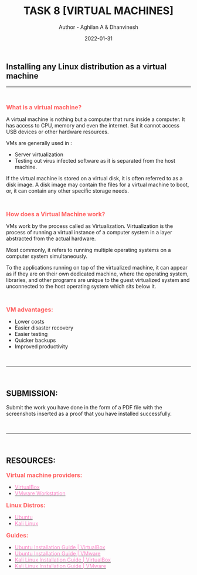 ﻿---
title: TASK 8 [VIRTUAL MACHINES]
author: Author
    - Aghilan A & Dhanvinesh 
date: 2022-01-31
---

## Installing any Linux distribution as a virtual machine
<hr>
<br>

<b><span style="color: #FF6363; font-size: 1rem;">What is a virtual machine?</b>

A virtual machine is nothing but a computer that runs inside a computer. It has access to CPU, memory and even the internet. But it cannot access USB devices or other hardware resources.

VMs are generally used in :

- Server virtualization
- Testing out virus infected software as it is separated from the host machine.



If the virtual machine is stored on a virtual disk, it is often referred to as a disk image. A disk image may contain the files for a virtual machine to boot, or, it can contain any other specific storage needs.

<br>

<b><span style="color: #FF6363; font-size: 1rem;">How does a Virtual Machine work?</b>

VMs work by the process called as Virtualization.  Virtualization is the process of running a virtual instance of a computer system in a layer abstracted from the actual hardware.

Most commonly, it refers to running multiple operating systems on a computer system simultaneously.

To the applications running on top of the virtualized machine, it can appear as if they are on their own dedicated machine, where the operating system, libraries, and other programs are unique to the guest virtualized system and unconnected to the host operating system which sits below it.

<br>

<b><span style="color: #FF6363; font-size: 1rem;">VM advantages:</b>

- Lower costs
- Easier disaster recovery
- Easier testing
- Quicker backups
- Improved productivity

<br>
<hr>
<br>

## SUBMISSION:
Submit the work you have done in the form of a PDF file with the screenshots inserted as a proof that you have installed successfully.

<br>
<hr>
<br>

## RESOURCES:

<b><span style="color: #FF6363; font-size: 1rem;">Virtual machine providers:</b>

- [<span style="color: #FE83C6">VirtualBox](https://download.virtualbox.org/virtualbox/6.1.32/VirtualBox-6.1.32-149290-Win.exe) 
- [<span style="color: #FE83C6">VMware Workstation](https://www.vmware.com/go/getworkstation-win)

<b><span style="color: #FF6363; font-size: 1rem;">Linux Distros:</b>

- [<span style="color: #FE83C6">Ubuntu](https:\ubuntu.com\download\desktop\thank-you?version=20.04.3&architecture=amd64)
- [<span style="color: #FE83C6">Kali Linux](https://www.kali.org/get-kali/)

<b><span style="color: #FF6363; font-size: 1rem;">Guides:</b>

- [<span style="color: #FE83C6">Ubuntu Installation Guide | VirtualBox](https://www.youtube.com/watch?v=x5MhydijWmc)
- [<span style="color: #FE83C6">Ubuntu Installation Guide | VMware](https://www.makeuseof.com/tag/install-linux-windows-vmware-virtual-machine/)
- [<span style="color: #FE83C6">Kali Linux Installation Guide | VirtualBox](https://www.youtube.com/watch?v=FVmWMogGX4Q)
- [<span style="color: #FE83C6">Kali Linux Installation Guide | VMware](https://www.shaileshjha.com/how-to-install-kali-linux-in-vmware-player-vmware-tools/)

<br>
<br>